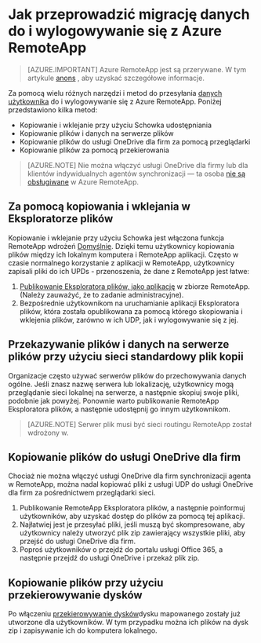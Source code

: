
<properties
    pageTitle="Migracji danych użytkownika z Azure RemoteApp | Microsoft Azure"
    description="Dowiedz się, jak przeprowadzić migrację danych użytkowników i Azure RemoteApp."
    services="remoteapp"
    documentationCenter=""
    authors="lizap"
    manager="mbaldwin" />

<tags
    ms.service="remoteapp"
    ms.workload="compute"
    ms.tgt_pltfrm="na"
    ms.devlang="na"
    ms.topic="article"
    ms.date="08/15/2016"
    ms.author="elizapo" />



# <a name="how-to-migrate-data-into-and-out-of-azure-remoteapp"></a>Jak przeprowadzić migrację danych do i wylogowywanie się z Azure RemoteApp

> [AZURE.IMPORTANT]
> Azure RemoteApp jest są przerywane. W tym artykule [anons](https://go.microsoft.com/fwlink/?linkid=821148) , aby uzyskać szczegółowe informacje.

Za pomocą wielu różnych narzędzi i metod do przesyłania [danych użytkownika](remoteapp-upd.md) do i wylogowywanie się z Azure RemoteApp. Poniżej przedstawiono kilka metod:

- Kopiowanie i wklejanie przy użyciu Schowka udostępniania
- Kopiowanie plików i danych na serwerze plików
- Kopiowanie plików do usługi OneDrive dla firm za pomocą przeglądarki
- Kopiowanie plików za pomocą przekierowania

>[AZURE.NOTE] 
> Nie można włączyć usługi OneDrive dla firmy lub dla klientów indywidualnych agentów synchronizacji — ta osoba [nie są obsługiwane](remoteapp-onedrive.md) w Azure RemoteApp.

## <a name="use-copy-and-paste-in-file-explorer"></a>Za pomocą kopiowania i wklejania w Eksploratorze plików

Kopiowanie i wklejanie przy użyciu Schowka jest włączona funkcja RemoteApp wdrożeń [Domyślnie](remoteapp-redirection.md). Dzięki temu użytkownicy kopiowania plików między ich lokalnym komputera i RemoteApp aplikacji. Często w czasie normalnego korzystanie z aplikacji w RemoteApp, użytkownicy zapisali pliki do ich UPDs - przenoszenia, że dane z RemoteApp jest łatwe:

1. [Publikowanie Eksploratora plików, jako aplikację](remoteapp-publish.md) w zbiorze RemoteApp. (Należy zauważyć, że to zadanie administracyjne).
2. Bezpośrednie użytkownikom na uruchamianie aplikacji Eksploratora plików, która została opublikowana za pomocą którego skopiowania i wklejenia plików, zarówno w ich UDP, jak i wylogowywanie się z jej.

## <a name="upload-files-and-data-to-a-file-server-by-using-standard-network-file-copy"></a>Przekazywanie plików i danych na serwerze plików przy użyciu sieci standardowy plik kopii

Organizacje często używać serwerów plików do przechowywania danych ogólne. Jeśli znasz nazwę serwera lub lokalizację, użytkownicy mogą przeglądanie sieci lokalnej na serwerze, a następnie skopiuj swoje pliki, podobnie jak powyżej. Ponownie warto publikowanie RemoteApp Eksploratora plików, a następnie udostępnij go innym użytkownikom.

>[AZURE.NOTE] 
> Serwer plik musi być sieci routingu RemoteApp został wdrożony w.

## <a name="copy-files-to-onedrive-for-business"></a>Kopiowanie plików do usługi OneDrive dla firm
Chociaż nie można włączyć usługi OneDrive dla firm synchronizacji agenta w RemoteApp, można nadal kopiować pliki z usługi UDP do usługi OneDrive dla firm za pośrednictwem przeglądarki sieci. 

1. Publikowanie RemoteApp Eksploratora plików, a następnie poinformuj użytkowników, aby uzyskać dostęp do plików za pomocą tej aplikacji. 
2. Najłatwiej jest je przesyłać pliki, jeśli muszą być skompresowane, aby użytkownicy należy utworzyć plik zip zawierający wszystkie pliki, aby przejść do usługi OneDrive dla firm.
3. Poproś użytkowników o przejdź do portalu usługi Office 365, a następnie przejdź do usługi OneDrive i przekaż plik zip.

## <a name="copy-files-by-using-drive-redirection"></a>Kopiowanie plików przy użyciu przekierowywanie dysków

Po włączeniu [przekierowywanie dysków](remoteapp-redirection.md)dysku mapowanego zostały już utworzone dla użytkowników. W tym przypadku można ich plików na dysk zip i zapisywanie ich do komputera lokalnego.